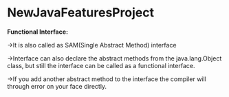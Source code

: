 # NewJavaFeaturesProject
**Functional Interface:**

->It is also called as SAM(Single Abstract Method) interface

->Interface can also declare the abstract methods from the java.lang.Object class, but still the interface can be called as a functional interface.

->If you add another abstract method to the interface the compiler will through error on your face directly.

